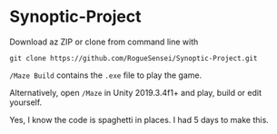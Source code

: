 # Synoptic-Project
Download az ZIP or clone from command line with
```
git clone https://github.com/RogueSensei/Synoptic-Project.git
```
`/Maze Build` contains the `.exe` file to play the game.

Alternatively, open `/Maze` in Unity 2019.3.4f1+ and play, build or edit yourself.

Yes, I know the code is spaghetti in places. I had 5 days to make this.

